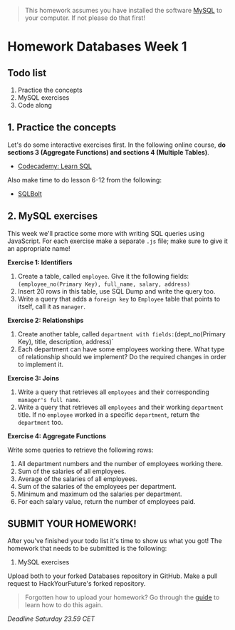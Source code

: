 > This homework assumes you have installed the software [MySQL](https://dev.mysql.com/downloads/installer/) to your computer. If not please do that first!

# Homework Databases Week 1

## **Todo list**

1. Practice the concepts
2. MySQL exercises
3. Code along
   <!-- 4. PROJECT: Hack Your World -->

## 1. **Practice the concepts**

Let's do some interactive exercises first. In the following online course, **do sections 3 (Aggregate Functions) and sections 4 (Multiple Tables)**.

- [Codecademy: Learn SQL](https://www.codecademy.com/learn/learn-sql)

Also make time to do lesson 6-12 from the following:

- [SQLBolt](https://sqlbolt.com/lesson/select_queries_with_joins)

## 2. **MySQL exercises**

This week we'll practice some more with writing SQL queries using JavaScript. For each exercise make a separate `.js` file; make sure to give it an appropriate name!

**Exercise 1: Identifiers**

1. Create a table, called `employee`. Give it the following fields: `(employee_no(Primary Key), full_name, salary, address)`
2. Insert 20 rows in this table, use SQL Dump and write the query too.
3. Write a query that adds a `foreign key` to `Employee` table that points to itself, call it as `manager`.

**Exercise 2: Relationships**​

1. Create another table, called `department with fields:`(dept_no(Primary Key), title, description, address)`
2. Each department can have some employees working there. What type of relationship should we implement? Do the required changes in order to implement it.
   ​

**Exercise 3: Joins**

1. Write a query that retrieves all `employees` and their corresponding `manager's full name`.
2. Write a query that retrieves all `employees` and their working `department` title. If no `employee` worked in a specific `department`, return the `department` too.

**Exercise 4: Aggregate Functions**

Write some queries to retrieve the following rows:

1. All department numbers and the number of employees working there.
2. Sum of the salaries of all employees.
3. Average of the salaries of all employees.
4. Sum of the salaries of the employees per department.
5. Minimum and maximum od the salaries per department.
6. For each salary value, return the number of employees paid.

<!-- ## 4. **PROJECT: Hack Your World* -->

## **SUBMIT YOUR HOMEWORK!**

After you've finished your todo list it's time to show us what you got! The homework that needs to be submitted is the following:

1. MySQL exercises

Upload both to your forked Databases repository in GitHub. Make a pull request to HackYourFuture's forked repository.

> Forgotten how to upload your homework? Go through the [guide](../hand-in-homework-guide.md) to learn how to do this again.

_Deadline Saturday 23.59 CET_

